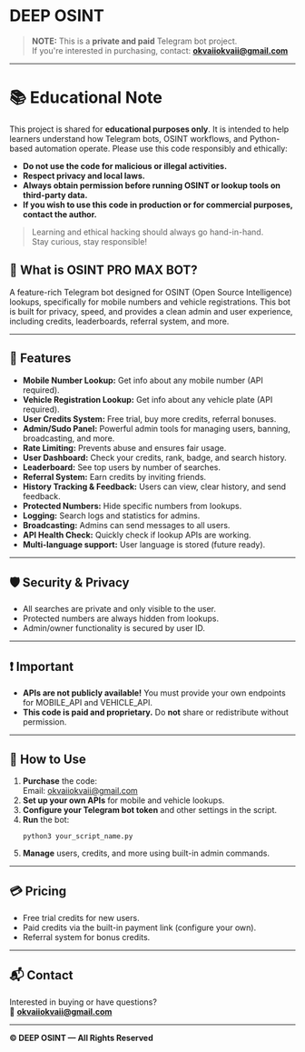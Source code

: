 # DEEP OSINT

> **NOTE:** This is a **private and paid** Telegram bot project.  
> If you're interested in purchasing, contact: **okvaiiokvaii@gmail.com**

---
# 📚 Educational Note

This project is shared for **educational purposes only**. It is intended to help learners understand how Telegram bots, OSINT workflows, and Python-based automation operate. Please use this code responsibly and ethically:

- **Do not use the code for malicious or illegal activities.**
- **Respect privacy and local laws.**
- **Always obtain permission before running OSINT or lookup tools on third-party data.**
- **If you wish to use this code in production or for commercial purposes, contact the author.**

> Learning and ethical hacking should always go hand-in-hand.  
> Stay curious, stay responsible!

## 🤖 What is OSINT PRO MAX BOT?
A feature-rich Telegram bot designed for OSINT (Open Source Intelligence) lookups, specifically for mobile numbers and vehicle registrations. This bot is built for privacy, speed, and provides a clean admin and user experience, including credits, leaderboards, referral system, and more.

---

## 🚀 Features

- **Mobile Number Lookup:** Get info about any mobile number (API required).
- **Vehicle Registration Lookup:** Get info about any vehicle plate (API required).
- **User Credits System:** Free trial, buy more credits, referral bonuses.
- **Admin/Sudo Panel:** Powerful admin tools for managing users, banning, broadcasting, and more.
- **Rate Limiting:** Prevents abuse and ensures fair usage.
- **User Dashboard:** Check your credits, rank, badge, and search history.
- **Leaderboard:** See top users by number of searches.
- **Referral System:** Earn credits by inviting friends.
- **History Tracking & Feedback:** Users can view, clear history, and send feedback.
- **Protected Numbers:** Hide specific numbers from lookups.
- **Logging:** Search logs and statistics for admins.
- **Broadcasting:** Admins can send messages to all users.
- **API Health Check:** Quickly check if lookup APIs are working.
- **Multi-language support:** User language is stored (future ready).

---

## 🛡️ Security & Privacy

- All searches are private and only visible to the user.
- Protected numbers are always hidden from lookups.
- Admin/owner functionality is secured by user ID.

---

## ❗ Important

- **APIs are not publicly available!** You must provide your own endpoints for MOBILE_API and VEHICLE_API.
- **This code is paid and proprietary.** Do **not** share or redistribute without permission.

---

## 📝 How to Use

1. **Purchase** the code:  
   Email: [okvaiiokvaii@gmail.com](mailto:okvaiiokvaii@gmail.com)
2. **Set up your own APIs** for mobile and vehicle lookups.
3. **Configure your Telegram bot token** and other settings in the script.
4. **Run** the bot:  
   ```
   python3 your_script_name.py
   ```
5. **Manage** users, credits, and more using built-in admin commands.

---

## 💳 Pricing

- Free trial credits for new users.
- Paid credits via the built-in payment link (configure your own).
- Referral system for bonus credits.

---

## 📬 Contact

Interested in buying or have questions?  
📧 **okvaiiokvaii@gmail.com**

---

**© DEEP OSINT — All Rights Reserved**
